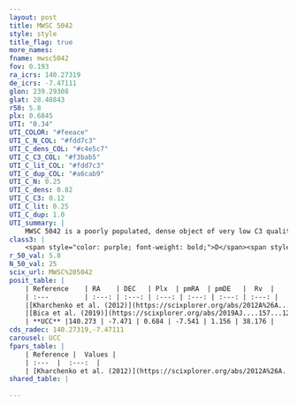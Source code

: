 ```yaml
---
layout: post
title: MWSC 5042
style: style
title_flag: true
more_names: 
fname: mwsc5042
fov: 0.193
ra_icrs: 140.27319
de_icrs: -7.47111
glon: 239.29308
glat: 28.48843
r50: 5.8
plx: 0.6845
UTI: "0.34"
UTI_COLOR: "#feeace"
UTI_C_N_COL: "#fdd7c3"
UTI_C_dens_COL: "#c4e5c7"
UTI_C_C3_COL: "#f3bab5"
UTI_C_lit_COL: "#fdd7c3"
UTI_C_dup_COL: "#a6cab9"
UTI_C_N: 0.25
UTI_C_dens: 0.82
UTI_C_C3: 0.12
UTI_C_lit: 0.25
UTI_C_dup: 1.0
UTI_summary: |
    MWSC 5042 is a poorly populated, dense object of very low C3 quality. It is poorly studied in the literature, with no articles listed in the last 6 years.
class3: |
    <span style="color: purple; font-weight: bold;">D</span><span style="color: red; font-weight: bold;">C</span>
r_50_val: 5.8
N_50_val: 25
scix_url: MWSC%205042
posit_table: |
    | Reference    | RA    | DEC   | Plx  | pmRA  | pmDE   |  Rv  |
    | :---         | :---: | :---: | :---: | :---: | :---: | :---: |
    |[Kharchenko et al. (2012)](https://scixplorer.org/abs/2012A%26A...543A.156K) | 140.273 | -7.475 | -- | -5.58 | -7.48 | -- |
    |[Bica et al. (2019)](https://scixplorer.org/abs/2019AJ....157...12B) | 140.265 | -7.476 | -- | -- | -- | -- |
    | **UCC** |140.273 | -7.471 | 0.684 | -7.541 | 1.156 | 38.176 | 
cds_radec: 140.27319,-7.47111
carousel: UCC
fpars_table: |
    | Reference |  Values |
    | :---  |  :---:  |
    | [Kharchenko et al. (2012)](https://scixplorer.org/abs/2012A%26A...543A.156K) | `e_bv=0.219, distance=1762, log_age=9.5` |
shared_table: |
    
---
```

